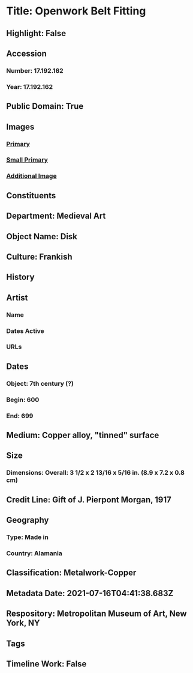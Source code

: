 # Title: Openwork Belt Fitting
## Highlight: False
## Accession
### Number: 17.192.162
### Year: 17.192.162
## Public Domain: True
## Images
### [Primary](https://images.metmuseum.org/CRDImages/md/original/dp30486.jpg)
### [Small Primary](https://images.metmuseum.org/CRDImages/md/web-large/dp30486.jpg)
### [Additional Image](https://images.metmuseum.org/CRDImages/md/original/sf17-192-162s2.jpg)
## Constituents
## Department: Medieval Art
## Object Name: Disk
## Culture: Frankish
## History
## Artist
### Name
### Dates Active
### URLs
## Dates
### Object: 7th century (?)
### Begin: 600
### End: 699
## Medium: Copper alloy, "tinned" surface
## Size
### Dimensions: Overall: 3 1/2 x 2 13/16 x 5/16 in. (8.9 x 7.2 x 0.8 cm)
## Credit Line: Gift of J. Pierpont Morgan, 1917
## Geography
### Type: Made in
### Country: Alamania
## Classification: Metalwork-Copper
## Metadata Date: 2021-07-16T04:41:38.683Z
## Respository: Metropolitan Museum of Art, New York, NY
## Tags
## Timeline Work: False
